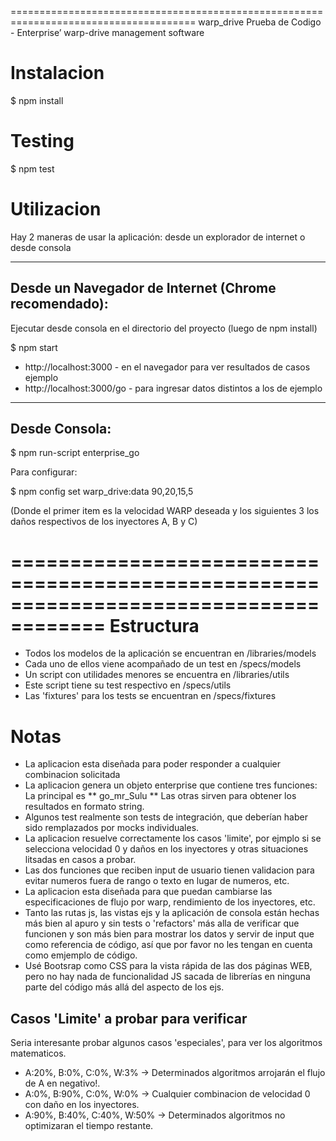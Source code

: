 ======================================================================================
warp_drive
Prueba de Codigo - Enterprise’ warp-drive management software

Instalacion
======================================================================================
$ npm install

Testing
======================================================================================
$ npm test

Utilizacion
======================================================================================
Hay 2 maneras de usar la aplicación: desde un explorador de internet o desde consola 

--------------------------------------------------------------------------------------
Desde un Navegador de Internet (Chrome recomendado):
--------------------------------------------------------------------------------------
Ejecutar desde consola en el directorio del proyecto (luego de npm install)

$ npm start

* http://localhost:3000       - en el navegador para ver resultados de casos ejemplo
* http://localhost:3000/go    - para ingresar datos distintos a los de ejemplo

--------------------------------------------------------------------------------------
Desde Consola:
--------------------------------------------------------------------------------------
$ npm run-script enterprise_go

Para configurar:

$ npm config set warp_drive:data 90,20,15,5

(Donde el primer item es la velocidad WARP deseada y los siguientes 3 los daños
 respectivos de los inyectores A, B y C)
 
======================================================================================
Estructura
======================================================================================
* Todos los modelos de la aplicación se encuentran en /libraries/models
* Cada uno de ellos viene acompañado de un test en /specs/models
* Un script con utilidades menores se encuentra en /libraries/utils
* Este script tiene su test respectivo en /specs/utils
* Las 'fixtures' para los tests se encuentran en /specs/fixtures

Notas
======================================================================================
* La aplicacion esta diseñada para poder responder a cualquier combinacion solicitada
* La aplicacion genera un objeto enterprise que contiene tres funciones:
  La principal es ** go_mr_Sulu **
  Las otras sirven para obtener los resultados en formato string.
* Algunos test realmente son tests de integración, que deberían haber sido remplazados
  por mocks individuales.
* La aplicacion resuelve correctamente los casos 'limite', por ejmplo si se selecciona
  velocidad 0 y daños en los inyectores y otras situaciones litsadas en casos a probar.
* Las dos funciones que reciben input de usuario tienen validacion para evitar numeros
  fuera de rango o texto en lugar de numeros, etc.
* La aplicacion esta diseñada para que puedan cambiarse las especificaciones de flujo
  por warp, rendimiento de los inyectores, etc.
* Tanto las rutas js, las vistas ejs y la aplicación de consola están hechas más bien
  al apuro y sin tests o 'refactors' más alla de verificar que funcionen y son más bien 
  para mostrar los datos y servir de input que como referencia de código, así que por
  favor no les tengan en cuenta como emjemplo de código.
* Usé Bootsrap como CSS para la vista rápida de las dos páginas WEB, pero no hay nada
  de funcionalidad JS sacada de librerías en ninguna parte del código más allá del 
  aspecto de los ejs.

Casos 'Limite' a probar para verificar
---------------------------------------------------------------------------------------
Seria interesante probar algunos casos 'especiales', para ver los algoritmos matematicos.
* A:20%, B:0%, C:0%, W:3% -> Determinados algoritmos arrojarán el flujo de A en negativo!.
* A:0%, B:90%, C:0%, W:0% -> Cualquier combinacion de velocidad 0 con daño en los inyectores.
* A:90%, B:40%, C:40%, W:50% -> Determinados algoritmos no optimizaran el tiempo restante.